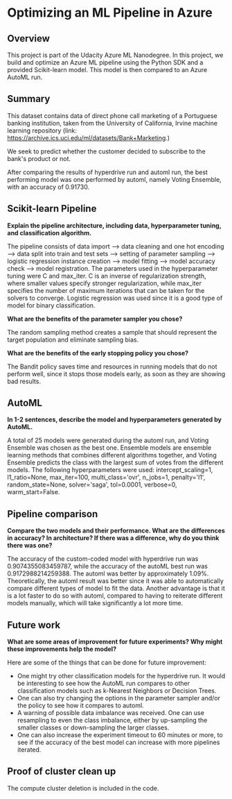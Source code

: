 # Optimizing an ML Pipeline in Azure

## Overview
This project is part of the Udacity Azure ML Nanodegree.
In this project, we build and optimize an Azure ML pipeline using the Python SDK and a provided Scikit-learn model.
This model is then compared to an Azure AutoML run.

## Summary
This dataset contains data of direct phone call marketing of a Portuguese banking institution, taken from the University of California, Irvine machine learning repository (link: https://archive.ics.uci.edu/ml/datasets/Bank+Marketing.)

We seek to predict whether the customer decided to subscribe to the bank's product or not.

After comparing the results of hyperdrive run and automl run, the best performing model was one performed by automl, namely Voting Ensemble, with an accuracy of 0.91730.

## Scikit-learn Pipeline
**Explain the pipeline architecture, including data, hyperparameter tuning, and classification algorithm.**

The pipeline consists of data import --> data cleaning and one hot encoding --> data split into train and test sets --> setting of parameter sampling --> logistic regression instance creation --> model fitting --> model accuracy check --> model registration.
The parameters used in the hyperparameter tuning were C and max_iter. C is an inverse of regularization strength, where smaller values specify stronger regularization, while max_iter specifies the number of maximum iterations that can be taken for the solvers to converge.
Logistic regression was used since it is a good type of model for binary classification.

**What are the benefits of the parameter sampler you chose?**

The random sampling method creates a sample that should represent the target population and eliminate sampling bias.

**What are the benefits of the early stopping policy you chose?**

The Bandit policy saves time and resources in running models that do not perform well, since it stops those models early, as soon as they are showing bad results.

## AutoML
**In 1-2 sentences, describe the model and hyperparameters generated by AutoML.**

A total of 25 models were generated during the automl run, and Voting Ensemble was chosen as the best one. 
Ensemble models are ensemble learning methods that combines different algorithms together, and Voting Ensemble predicts the class with the largest sum of votes from the different models.
The following hyperparameters were used: intercept_scaling=1, l1_ratio=None, max_iter=100, multi_class='ovr', n_jobs=1, penalty='l1', random_state=None, solver='saga', tol=0.0001, verbose=0, warm_start=False.

## Pipeline comparison
**Compare the two models and their performance. What are the differences in accuracy? In architecture? If there was a difference, why do you think there was one?**

The accuracy of the custom-coded model with hyperdrive run was 0.9074355083459787, while the accuracy of the autoML best run was 0.9172988214259388. The automl was better by approximately 1.09%. Theoretically, the automl result was better since it was able to automatically compare different types of model to fit the data. Another advantage is that it is a lot faster to do so with automl, compared to having to reiterate different models manually, which will take significantly a lot more time. 

## Future work
**What are some areas of improvement for future experiments? Why might these improvements help the model?**

Here are some of the things that can be done for future improvement:
- One might try other classification models for the hyperdrive run. It would be interesting to see how the AutoML run compares to other classification models such as k-Nearest Neighbors or Decision Trees. 
- One can also try changing the options in the parameter sampler and/or the policy to see how it compares to automl.
- A warning of possible data imbalance was received. One can use resampling to even the class imbalance, either by up-sampling the smaller classes or down-sampling the larger classes.
- One can also increase the experiment timeout to 60 minutes or more, to see if the accuracy of the best model can increase with more pipelines iterated. 

## Proof of cluster clean up

The compute cluster deletion is included in the code.
